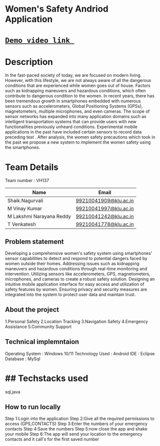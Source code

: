# Women's Safety Andriod Application
#  [`Demo video link `](http://www.google.com)
# Description
In the fast-paced society of today, we are focused on modern living. However, with this lifestyle, we are not always aware of all the dangerous conditions that are experienced while women goes out of house. Factors such as kidnapping maneuvers and hazardous conditions, which often contribute to dangerous condition to the women. In recent years, there has been tremendous growth in smartphones embedded with numerous sensors such as accelerometers, Global Positioning Systems (GPSs), magnetometers, multiple microphones, and even cameras. The scope of sensor networks has expanded into many application domains such as intelligent transportation systems that can provide users with new functionalities previously unheard conditions. Experimental mobile applications  in the past have included certain sensors to record data preceding test . After analysis, the women safety precautions which took in the past we propose a new system to implement the women safety using the smartphones.
# Team Details
Team number : VH137

| Name    | Email           |
|---------|-----------------|
| Shaik.Nagurvali |99210041909@klu.ac.in |
| M Vinay Kumar | 99210041997@klu.ac.in |
| M Lakshmi Narayana Reddy | 99210041242@klu.ac.in |
|T Venkatesh |99210041778@klu.ac.in|


## Problem statement 
Developing a comprehensive women's safety system using smartphones' sensor capabilities to detect and respond to potential dangers faced by women outside their homes. Addressing issues such as kidnapping maneuvers and hazardous conditions through real-time monitoring and intervention. Utilizing sensors like accelerometers, GPS, magnetometers, microphones, and cameras to create a robust safety solution. Designing an intuitive mobile application interface for easy access and utilization of safety features by women. Ensuring privacy and security measures are integrated into the system to protect user data and maintain trust.

## About the project
1.Personal Safety
2.Location Tracking
3.Navigation Safety
4.Emergency Assistance
5.Community Support

## Technical implemntaion 
Operating System		:	Windows 10/11
Technology Used			: 	Android 
IDE				:	Eclipse 
Database			:	MySql
# ## Techstacks used 
sql,java
## How to run locally
Step 1:Login into the application
Step 2:Give all the required permissions to access (GPS,CONTACTS)
Step 3:Enter the numbers of your emergency contacts
Step 4:Save the numbers
Step 5:now close the app and shake your mobile 
Step 6:The app will send your location to the emergency contacts and it call's for the first saved number    

